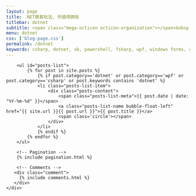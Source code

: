 ```yaml
---
layout: page
title: .NET极客玩法, 你值得拥有
titlebar: dotnet
subtitle: <span class="mega-octicon octicon-organization"></span>&nbsp;&nbsp; .NET极客玩法，你值得拥有
menu: dotnet
css: ['blog-page.css']
permalink: /dotnet
keywords: csharp, dotnet, vb, powershell, fsharp, wpf, windows forms, asp.net, .net core
---
```


<div class="row">
    <div class="col-md-12">

        <ul id="posts-list">
            {% for post in site.posts %}
                {% if post.category=='dotnet' or post.category=='wpf' or post.category=='csharp' or post.keywords contains 'dotnet' %}
                <li class="posts-list-item">
                    <div class="posts-content">
                        <span class="posts-list-meta">{{ post.date | date: "%Y-%m-%d" }}</span>
                        <a class="posts-list-name bubble-float-left" href="{{ site.url }}{{ post.url }}">{{ post.title }}</a>
                        <span class='circle'></span>
                    </div>
                </li>
                {% endif %}
            {% endfor %}
        </ul> 

        <!-- Pagination -->
        {% include pagination.html %}

        <!-- Comments -->
       <div class="comment">
         {% include comments.html %}
       </div>
    </div>

</div>
<script>
    $(document).ready(function(){

        // Enable bootstrap tooltip
        $("body").tooltip({ selector: '[data-toggle=tooltip]' });

    });
</script>